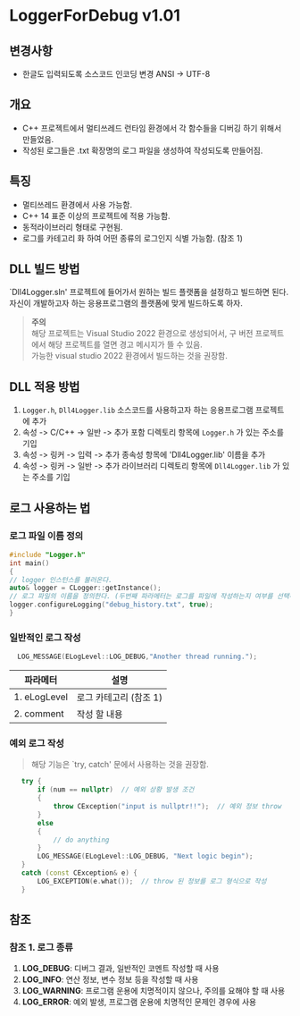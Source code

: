 # LoggerForDebug v1.01
## 변경사항
- 한글도 입력되도록 소스코드 인코딩 변경 ANSI -> UTF-8

## 개요
- C++ 프로젝트에서 멀티쓰레드 런타임 환경에서 각 함수들을 디버깅 하기 위해서 만들었음. 
- 작성된 로그들은 .txt 확장명의 로그 파일을 생성하여 작성되도록 만들어짐.


## 특징  
 - 멀티쓰레드 환경에서 사용 가능함.
 - C++ 14 표준 이상의 프로젝트에 적용 가능함.
 - 동적라이브러리 형태로 구현됨.
 - 로그를 카테고리 화 하여 어떤 종류의 로그인지 식별 가능함. (참조 1)


## DLL 빌드 방법 
`Dll4Logger.sln' 프로젝트에 들어가서 원하는 빌드 플랫폼을 설정하고 빌드하면 된다.  
자신이 개발하고자 하는 응용프로그램의 플랫폼에 맞게 빌드하도록 하자. 
> **주의**   
> 해당 프로젝트는 Visual Studio 2022 환경으로 생성되어서, 구 버전 프로젝트에서 해당 프로젝트를 열면 경고 메시지가 뜰 수 있음.  
> 가능한 visual studio 2022 환경에서 빌드하는 것을 권장함.


## DLL 적용 방법
1. `Logger.h`, `Dll4Logger.lib` 소스코드를 사용하고자 하는 응용프로그램 프로젝트에 추가
2. 속성 -> C/C++ -> 일반 -> 추가 포함 디렉토리 항목에 `Logger.h` 가 있는 주소를 기입
3. 속성 -> 링커 -> 입력 -> 추가 종속성 항목에 'Dll4Logger.lib' 이름을 추가 
4. 속성 -> 링커 -> 일반 -> 추가 라이브러리 디렉토리 항목에 `Dll4Logger.lib` 가 있는 주소를 기입


## 로그 사용하는 법 
### 로그 파일 이름 정의 
```cpp
#include "Logger.h"
int main()
{
// logger 인스턴스를 불러온다.
auto& logger = CLogger::getInstance();
// 로그 파일의 이름을 정의한다. (두번째 파라메터는 로그를 파일에 작성하는지 여부를 선택하는 설정이다.)
logger.configureLogging("debug_history.txt", true);
}
```
### 일반적인 로그 작성
```cpp
  LOG_MESSAGE(ELogLevel::LOG_DEBUG,"Another thread running.");
```
| 파라메터 | 설명 |
|--|--|
|1. eLogLevel | 로그 카테고리 (참조 1)|
|2. comment | 작성 할 내용|
### 예외 로그 작성 
> 해당 기능은 `try, catch' 문에서 사용하는 것을 권장함.  
```cpp
   try {
       if (num == nullptr)  // 예외 상황 발생 조건 
       {
           throw CException("input is nullptr!!");  // 예외 정보 throw 
       }
       else
       {
           // do anything
       }
       LOG_MESSAGE(ELogLevel::LOG_DEBUG, "Next logic begin");
   }
   catch (const CException& e) {
       LOG_EXCEPTION(e.what());  // throw 된 정보를 로그 형식으로 작성 
   }
```

## 참조 
### 참조 1. 로그 종류 
1. **LOG_DEBUG**: 디버그 결과, 일반적인 코멘트 작성할 때 사용
2. **LOG_INFO**: 연산 정보, 변수 정보 등을 작성할 때 사용
3. **LOG_WARNING**: 프로그램 운용에 치명적이지 않으나, 주의를 요해야 할 때 사용
4. **LOG_ERROR**: 예외 발생, 프로그램 운용에 치명적인 문제인 경우에 사용
